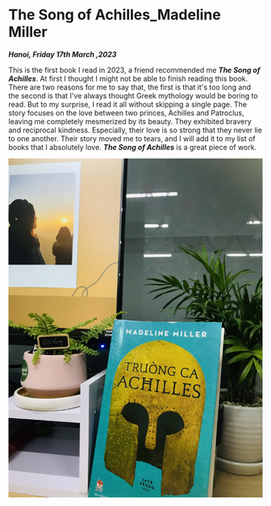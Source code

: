 # The Song of Achilles_Madeline Miller


***Hanoi, Friday 17th March ,2023***

This is the first book I read in 2023, a friend recommended me ***The Song of Achilles***. At first I thought I might not be able to finish reading this book. There are two reasons for me to say that, the first is that it's too long and the second is that I've always thought Greek mythology would be boring to read. But to my surprise, I read it all without skipping a single page.
The story focuses on the love between two princes, Achilles and Patroclus, leaving me completely mesmerized by its beauty. They exhibited bravery and reciprocal kindness. Especially, their love is so strong that they never lie to one another.
Their story moved me to tears, and I will add it to my list of books that I absolutely love. ***The Song of Achilles*** is a great piece of work.

!['Achilles'](./img/achilles.jpg)

